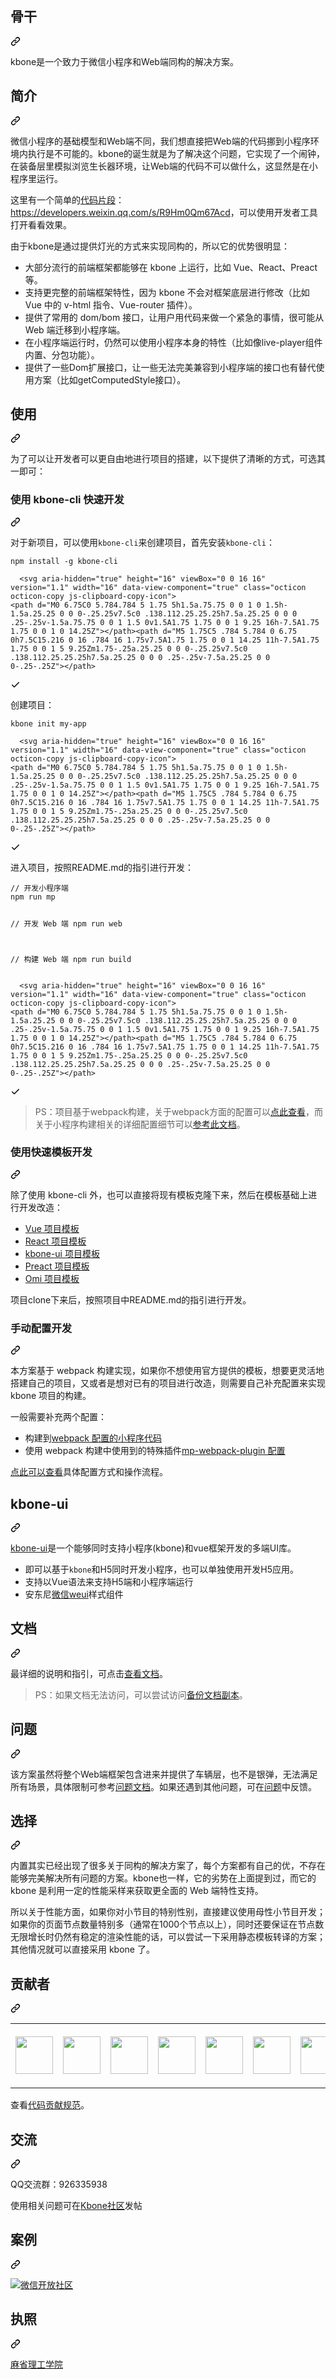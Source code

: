 <div class="Box-sc-g0xbh4-0 bJMeLZ js-snippet-clipboard-copy-unpositioned" data-hpc="true"><article class="markdown-body entry-content container-lg" itemprop="text"><div class="markdown-heading" dir="auto"><h1 tabindex="-1" class="heading-element" dir="auto"><font style="vertical-align: inherit;"><font style="vertical-align: inherit;">骨干</font></font></h1><a id="user-content-kbone" class="anchor-element" aria-label="永久链接：kbone" href="#kbone"><svg class="octicon octicon-link" viewBox="0 0 16 16" version="1.1" width="16" height="16" aria-hidden="true"><path d="m7.775 3.275 1.25-1.25a3.5 3.5 0 1 1 4.95 4.95l-2.5 2.5a3.5 3.5 0 0 1-4.95 0 .751.751 0 0 1 .018-1.042.751.751 0 0 1 1.042-.018 1.998 1.998 0 0 0 2.83 0l2.5-2.5a2.002 2.002 0 0 0-2.83-2.83l-1.25 1.25a.751.751 0 0 1-1.042-.018.751.751 0 0 1-.018-1.042Zm-4.69 9.64a1.998 1.998 0 0 0 2.83 0l1.25-1.25a.751.751 0 0 1 1.042.018.751.751 0 0 1 .018 1.042l-1.25 1.25a3.5 3.5 0 1 1-4.95-4.95l2.5-2.5a3.5 3.5 0 0 1 4.95 0 .751.751 0 0 1-.018 1.042.751.751 0 0 1-1.042.018 1.998 1.998 0 0 0-2.83 0l-2.5 2.5a1.998 1.998 0 0 0 0 2.83Z"></path></svg></a></div>
<p dir="auto"><font style="vertical-align: inherit;"><font style="vertical-align: inherit;">kbone是一个致力于微信小程序和Web端同构的解决方案。</font></font></p>
<div class="markdown-heading" dir="auto"><h2 tabindex="-1" class="heading-element" dir="auto"><font style="vertical-align: inherit;"><font style="vertical-align: inherit;">简介</font></font></h2><a id="user-content-简介" class="anchor-element" aria-label="永久链接： 简介" href="#简介"><svg class="octicon octicon-link" viewBox="0 0 16 16" version="1.1" width="16" height="16" aria-hidden="true"><path d="m7.775 3.275 1.25-1.25a3.5 3.5 0 1 1 4.95 4.95l-2.5 2.5a3.5 3.5 0 0 1-4.95 0 .751.751 0 0 1 .018-1.042.751.751 0 0 1 1.042-.018 1.998 1.998 0 0 0 2.83 0l2.5-2.5a2.002 2.002 0 0 0-2.83-2.83l-1.25 1.25a.751.751 0 0 1-1.042-.018.751.751 0 0 1-.018-1.042Zm-4.69 9.64a1.998 1.998 0 0 0 2.83 0l1.25-1.25a.751.751 0 0 1 1.042.018.751.751 0 0 1 .018 1.042l-1.25 1.25a3.5 3.5 0 1 1-4.95-4.95l2.5-2.5a3.5 3.5 0 0 1 4.95 0 .751.751 0 0 1-.018 1.042.751.751 0 0 1-1.042.018 1.998 1.998 0 0 0-2.83 0l-2.5 2.5a1.998 1.998 0 0 0 0 2.83Z"></path></svg></a></div>
<p dir="auto"><font style="vertical-align: inherit;"><font style="vertical-align: inherit;">微信小程序的基础模型和Web端不同，我们想直接把Web端的代码挪到小程序环境内执行是不可能的。kbone的诞生就是为了解决这个问题，它实现了一个闹钟，在装备层里模拟浏览生长器环境，让Web端的代码不可以做什么，这显然是在小程序里运行。</font></font></p>
<p dir="auto"><font style="vertical-align: inherit;"><font style="vertical-align: inherit;">这里有一个简单的</font></font><a href="https://developers.weixin.qq.com/miniprogram/dev/devtools/minicode.html" rel="nofollow"><font style="vertical-align: inherit;"><font style="vertical-align: inherit;">代码片段</font></font></a><font style="vertical-align: inherit;"><font style="vertical-align: inherit;">：</font></font><a href="https://developers.weixin.qq.com/s/R9Hm0Qm67Acd" rel="nofollow"><font style="vertical-align: inherit;"><font style="vertical-align: inherit;">https://developers.weixin.qq.com/s/R9Hm0Qm67Acd</font></font></a><font style="vertical-align: inherit;"><font style="vertical-align: inherit;">，可以使用开发者工具打开看看效果。</font></font></p>
<p dir="auto"><font style="vertical-align: inherit;"><font style="vertical-align: inherit;">由于kbone是通过提供灯光的方式来实现同构的，所以它的优势很明显：</font></font></p>
<ul dir="auto">
<li><font style="vertical-align: inherit;"><font style="vertical-align: inherit;">大部分流行的前端框架都能够在 kbone 上运行，比如 Vue、React、Preact 等。</font></font></li>
<li><font style="vertical-align: inherit;"><font style="vertical-align: inherit;">支持更完整的前端框架特性，因为 kbone 不会对框架底层进行修改（比如 Vue 中的 v-html 指令、Vue-router 插件）。</font></font></li>
<li><font style="vertical-align: inherit;"><font style="vertical-align: inherit;">提供了常用的 dom/bom 接口，让用户用代码来做一个紧急的事情，很可能从 Web 端迁移到小程序端。</font></font></li>
<li><font style="vertical-align: inherit;"><font style="vertical-align: inherit;">在小程序端运行时，仍然可以使用小程序本身的特性（比如像live-player组件内置、分包功能）。</font></font></li>
<li><font style="vertical-align: inherit;"><font style="vertical-align: inherit;">提供了一些Dom扩展接口，让一些无法完美兼容到小程序端的接口也有替代使用方案（比如getComputedStyle接口）。</font></font></li>
</ul>
<div class="markdown-heading" dir="auto"><h2 tabindex="-1" class="heading-element" dir="auto"><font style="vertical-align: inherit;"><font style="vertical-align: inherit;">使用</font></font></h2><a id="user-content-使用" class="anchor-element" aria-label="永久链接：使用" href="#使用"><svg class="octicon octicon-link" viewBox="0 0 16 16" version="1.1" width="16" height="16" aria-hidden="true"><path d="m7.775 3.275 1.25-1.25a3.5 3.5 0 1 1 4.95 4.95l-2.5 2.5a3.5 3.5 0 0 1-4.95 0 .751.751 0 0 1 .018-1.042.751.751 0 0 1 1.042-.018 1.998 1.998 0 0 0 2.83 0l2.5-2.5a2.002 2.002 0 0 0-2.83-2.83l-1.25 1.25a.751.751 0 0 1-1.042-.018.751.751 0 0 1-.018-1.042Zm-4.69 9.64a1.998 1.998 0 0 0 2.83 0l1.25-1.25a.751.751 0 0 1 1.042.018.751.751 0 0 1 .018 1.042l-1.25 1.25a3.5 3.5 0 1 1-4.95-4.95l2.5-2.5a3.5 3.5 0 0 1 4.95 0 .751.751 0 0 1-.018 1.042.751.751 0 0 1-1.042.018 1.998 1.998 0 0 0-2.83 0l-2.5 2.5a1.998 1.998 0 0 0 0 2.83Z"></path></svg></a></div>
<p dir="auto"><font style="vertical-align: inherit;"><font style="vertical-align: inherit;">为了可以让开发者可以更自由地进行项目的搭建，以下提供了清晰的方式，可选其一即可：</font></font></p>
<div class="markdown-heading" dir="auto"><h3 tabindex="-1" class="heading-element" dir="auto"><font style="vertical-align: inherit;"><font style="vertical-align: inherit;">使用 kbone-cli 快速开发</font></font></h3><a id="user-content-使用-kbone-cli-快速开发" class="anchor-element" aria-label="永久链接：使用 kbone-cli 快速开发" href="#使用-kbone-cli-快速开发"><svg class="octicon octicon-link" viewBox="0 0 16 16" version="1.1" width="16" height="16" aria-hidden="true"><path d="m7.775 3.275 1.25-1.25a3.5 3.5 0 1 1 4.95 4.95l-2.5 2.5a3.5 3.5 0 0 1-4.95 0 .751.751 0 0 1 .018-1.042.751.751 0 0 1 1.042-.018 1.998 1.998 0 0 0 2.83 0l2.5-2.5a2.002 2.002 0 0 0-2.83-2.83l-1.25 1.25a.751.751 0 0 1-1.042-.018.751.751 0 0 1-.018-1.042Zm-4.69 9.64a1.998 1.998 0 0 0 2.83 0l1.25-1.25a.751.751 0 0 1 1.042.018.751.751 0 0 1 .018 1.042l-1.25 1.25a3.5 3.5 0 1 1-4.95-4.95l2.5-2.5a3.5 3.5 0 0 1 4.95 0 .751.751 0 0 1-.018 1.042.751.751 0 0 1-1.042.018 1.998 1.998 0 0 0-2.83 0l-2.5 2.5a1.998 1.998 0 0 0 0 2.83Z"></path></svg></a></div>
<p dir="auto"><font style="vertical-align: inherit;"><font style="vertical-align: inherit;">对于新项目，可以使用</font></font><code>kbone-cli</code><font style="vertical-align: inherit;"><font style="vertical-align: inherit;">来创建项目，首先安装</font></font><code>kbone-cli</code><font style="vertical-align: inherit;"><font style="vertical-align: inherit;">：</font></font></p>
<div class="snippet-clipboard-content notranslate position-relative overflow-auto"><pre class="notranslate"><code>npm install -g kbone-cli
</code></pre><div class="zeroclipboard-container">
   
      <svg aria-hidden="true" height="16" viewBox="0 0 16 16" version="1.1" width="16" data-view-component="true" class="octicon octicon-copy js-clipboard-copy-icon">
    <path d="M0 6.75C0 5.784.784 5 1.75 5h1.5a.75.75 0 0 1 0 1.5h-1.5a.25.25 0 0 0-.25.25v7.5c0 .138.112.25.25.25h7.5a.25.25 0 0 0 .25-.25v-1.5a.75.75 0 0 1 1.5 0v1.5A1.75 1.75 0 0 1 9.25 16h-7.5A1.75 1.75 0 0 1 0 14.25Z"></path><path d="M5 1.75C5 .784 5.784 0 6.75 0h7.5C15.216 0 16 .784 16 1.75v7.5A1.75 1.75 0 0 1 14.25 11h-7.5A1.75 1.75 0 0 1 5 9.25Zm1.75-.25a.25.25 0 0 0-.25.25v7.5c0 .138.112.25.25.25h7.5a.25.25 0 0 0 .25-.25v-7.5a.25.25 0 0 0-.25-.25Z"></path>
</svg>
      <svg aria-hidden="true" height="16" viewBox="0 0 16 16" version="1.1" width="16" data-view-component="true" class="octicon octicon-check js-clipboard-check-icon color-fg-success d-none">
    <path d="M13.78 4.22a.75.75 0 0 1 0 1.06l-7.25 7.25a.75.75 0 0 1-1.06 0L2.22 9.28a.751.751 0 0 1 .018-1.042.751.751 0 0 1 1.042-.018L6 10.94l6.72-6.72a.75.75 0 0 1 1.06 0Z"></path>
</svg>
    </clipboard-copy>
  </div></div>
<p dir="auto"><font style="vertical-align: inherit;"><font style="vertical-align: inherit;">创建项目：</font></font></p>
<div class="snippet-clipboard-content notranslate position-relative overflow-auto"><pre class="notranslate"><code>kbone init my-app
</code></pre><div class="zeroclipboard-container">
    
      <svg aria-hidden="true" height="16" viewBox="0 0 16 16" version="1.1" width="16" data-view-component="true" class="octicon octicon-copy js-clipboard-copy-icon">
    <path d="M0 6.75C0 5.784.784 5 1.75 5h1.5a.75.75 0 0 1 0 1.5h-1.5a.25.25 0 0 0-.25.25v7.5c0 .138.112.25.25.25h7.5a.25.25 0 0 0 .25-.25v-1.5a.75.75 0 0 1 1.5 0v1.5A1.75 1.75 0 0 1 9.25 16h-7.5A1.75 1.75 0 0 1 0 14.25Z"></path><path d="M5 1.75C5 .784 5.784 0 6.75 0h7.5C15.216 0 16 .784 16 1.75v7.5A1.75 1.75 0 0 1 14.25 11h-7.5A1.75 1.75 0 0 1 5 9.25Zm1.75-.25a.25.25 0 0 0-.25.25v7.5c0 .138.112.25.25.25h7.5a.25.25 0 0 0 .25-.25v-7.5a.25.25 0 0 0-.25-.25Z"></path>
</svg>
      <svg aria-hidden="true" height="16" viewBox="0 0 16 16" version="1.1" width="16" data-view-component="true" class="octicon octicon-check js-clipboard-check-icon color-fg-success d-none">
    <path d="M13.78 4.22a.75.75 0 0 1 0 1.06l-7.25 7.25a.75.75 0 0 1-1.06 0L2.22 9.28a.751.751 0 0 1 .018-1.042.751.751 0 0 1 1.042-.018L6 10.94l6.72-6.72a.75.75 0 0 1 1.06 0Z"></path>
</svg>
    </clipboard-copy>
  </div></div>
<p dir="auto"><font style="vertical-align: inherit;"><font style="vertical-align: inherit;">进入项目，按照README.md的指引进行开发：</font></font></p>
<div class="snippet-clipboard-content notranslate position-relative overflow-auto"><pre class="notranslate"><code>// 开发小程序端
npm run mp

// 开发 Web 端
npm run web

// 构建 Web 端
npm run build
</code></pre><div class="zeroclipboard-container">
   
      <svg aria-hidden="true" height="16" viewBox="0 0 16 16" version="1.1" width="16" data-view-component="true" class="octicon octicon-copy js-clipboard-copy-icon">
    <path d="M0 6.75C0 5.784.784 5 1.75 5h1.5a.75.75 0 0 1 0 1.5h-1.5a.25.25 0 0 0-.25.25v7.5c0 .138.112.25.25.25h7.5a.25.25 0 0 0 .25-.25v-1.5a.75.75 0 0 1 1.5 0v1.5A1.75 1.75 0 0 1 9.25 16h-7.5A1.75 1.75 0 0 1 0 14.25Z"></path><path d="M5 1.75C5 .784 5.784 0 6.75 0h7.5C15.216 0 16 .784 16 1.75v7.5A1.75 1.75 0 0 1 14.25 11h-7.5A1.75 1.75 0 0 1 5 9.25Zm1.75-.25a.25.25 0 0 0-.25.25v7.5c0 .138.112.25.25.25h7.5a.25.25 0 0 0 .25-.25v-7.5a.25.25 0 0 0-.25-.25Z"></path>
</svg>
      <svg aria-hidden="true" height="16" viewBox="0 0 16 16" version="1.1" width="16" data-view-component="true" class="octicon octicon-check js-clipboard-check-icon color-fg-success d-none">
    <path d="M13.78 4.22a.75.75 0 0 1 0 1.06l-7.25 7.25a.75.75 0 0 1-1.06 0L2.22 9.28a.751.751 0 0 1 .018-1.042.751.751 0 0 1 1.042-.018L6 10.94l6.72-6.72a.75.75 0 0 1 1.06 0Z"></path>
</svg>
    </clipboard-copy>
  </div></div>
<blockquote>
<p dir="auto"><font style="vertical-align: inherit;"><font style="vertical-align: inherit;">PS：项目基于webpack构建，关于webpack方面的配置可以</font></font><a href="https://webpack.js.org/configuration/" rel="nofollow"><font style="vertical-align: inherit;"><font style="vertical-align: inherit;">点此查看</font></font></a><font style="vertical-align: inherit;"><font style="vertical-align: inherit;">，而关于小程序构建相关的详细配置细节可以</font></font><a href="https://wechat-miniprogram.github.io/kbone/docs/guide/tutorial.html" rel="nofollow"><font style="vertical-align: inherit;"><font style="vertical-align: inherit;">参考此文档</font></font></a><font style="vertical-align: inherit;"><font style="vertical-align: inherit;">。</font></font></p>
</blockquote>
<div class="markdown-heading" dir="auto"><h3 tabindex="-1" class="heading-element" dir="auto"><font style="vertical-align: inherit;"><font style="vertical-align: inherit;">使用快速模板开发</font></font></h3><a id="user-content-使用模板快速开发" class="anchor-element" aria-label="永久链接：使用模板快速开发" href="#使用模板快速开发"><svg class="octicon octicon-link" viewBox="0 0 16 16" version="1.1" width="16" height="16" aria-hidden="true"><path d="m7.775 3.275 1.25-1.25a3.5 3.5 0 1 1 4.95 4.95l-2.5 2.5a3.5 3.5 0 0 1-4.95 0 .751.751 0 0 1 .018-1.042.751.751 0 0 1 1.042-.018 1.998 1.998 0 0 0 2.83 0l2.5-2.5a2.002 2.002 0 0 0-2.83-2.83l-1.25 1.25a.751.751 0 0 1-1.042-.018.751.751 0 0 1-.018-1.042Zm-4.69 9.64a1.998 1.998 0 0 0 2.83 0l1.25-1.25a.751.751 0 0 1 1.042.018.751.751 0 0 1 .018 1.042l-1.25 1.25a3.5 3.5 0 1 1-4.95-4.95l2.5-2.5a3.5 3.5 0 0 1 4.95 0 .751.751 0 0 1-.018 1.042.751.751 0 0 1-1.042.018 1.998 1.998 0 0 0-2.83 0l-2.5 2.5a1.998 1.998 0 0 0 0 2.83Z"></path></svg></a></div>
<p dir="auto"><font style="vertical-align: inherit;"><font style="vertical-align: inherit;">除了使用 kbone-cli 外，也可以直接将现有模板克隆下来，然后在模板基础上进行开发改造：</font></font></p>
<ul dir="auto">
<li><a href="https://github.com/wechat-miniprogram/kbone-template-vue"><font style="vertical-align: inherit;"><font style="vertical-align: inherit;">Vue 项目模板</font></font></a></li>
<li><a href="https://github.com/wechat-miniprogram/kbone-template-react"><font style="vertical-align: inherit;"><font style="vertical-align: inherit;">React 项目模板</font></font></a></li>
<li><a href="https://github.com/wechat-miniprogram/kbone-template-kboneui"><font style="vertical-align: inherit;"><font style="vertical-align: inherit;">kbone-ui 项目模板</font></font></a></li>
<li><a href="https://github.com/wechat-miniprogram/kbone-template-preact"><font style="vertical-align: inherit;"><font style="vertical-align: inherit;">Preact 项目模板</font></font></a></li>
<li><a href="https://github.com/omijs/template-kbone"><font style="vertical-align: inherit;"><font style="vertical-align: inherit;">Omi 项目模板</font></font></a></li>
</ul>
<p dir="auto"><font style="vertical-align: inherit;"><font style="vertical-align: inherit;">项目clone下来后，按照项目中README.md的指引进行开发。</font></font></p>
<div class="markdown-heading" dir="auto"><h3 tabindex="-1" class="heading-element" dir="auto"><font style="vertical-align: inherit;"><font style="vertical-align: inherit;">手动配置开发</font></font></h3><a id="user-content-手动配置开发" class="anchor-element" aria-label="永久链接：手动配置开发" href="#手动配置开发"><svg class="octicon octicon-link" viewBox="0 0 16 16" version="1.1" width="16" height="16" aria-hidden="true"><path d="m7.775 3.275 1.25-1.25a3.5 3.5 0 1 1 4.95 4.95l-2.5 2.5a3.5 3.5 0 0 1-4.95 0 .751.751 0 0 1 .018-1.042.751.751 0 0 1 1.042-.018 1.998 1.998 0 0 0 2.83 0l2.5-2.5a2.002 2.002 0 0 0-2.83-2.83l-1.25 1.25a.751.751 0 0 1-1.042-.018.751.751 0 0 1-.018-1.042Zm-4.69 9.64a1.998 1.998 0 0 0 2.83 0l1.25-1.25a.751.751 0 0 1 1.042.018.751.751 0 0 1 .018 1.042l-1.25 1.25a3.5 3.5 0 1 1-4.95-4.95l2.5-2.5a3.5 3.5 0 0 1 4.95 0 .751.751 0 0 1-.018 1.042.751.751 0 0 1-1.042.018 1.998 1.998 0 0 0-2.83 0l-2.5 2.5a1.998 1.998 0 0 0 0 2.83Z"></path></svg></a></div>
<p dir="auto"><font style="vertical-align: inherit;"><font style="vertical-align: inherit;">本方案基于 webpack 构建实现，如果你不想使用官方提供的模板，想要更灵活地搭建自己的项目，又或者是想对已有的项目进行改造，则需要自己补充配置来实现 kbone 项目的构建。</font></font></p>
<p dir="auto"><font style="vertical-align: inherit;"><font style="vertical-align: inherit;">一般需要补充两个配置：</font></font></p>
<ul dir="auto">
<li><font style="vertical-align: inherit;"><font style="vertical-align: inherit;">构建到</font></font><a href="https://webpack.js.org/configuration/" rel="nofollow"><font style="vertical-align: inherit;"><font style="vertical-align: inherit;">webpack 配置的小程序代码</font></font></a></li>
<li><font style="vertical-align: inherit;"><font style="vertical-align: inherit;">使用 webpack 构建中使用到的特殊插件</font></font><a href="https://wechat-miniprogram.github.io/kbone/docs/config/" rel="nofollow"><font style="vertical-align: inherit;"><font style="vertical-align: inherit;">mp-webpack-plugin 配置</font></font></a></li>
</ul>
<p dir="auto"><a href="https://wechat-miniprogram.github.io/kbone/docs/guide/tutorial.html" rel="nofollow"><font style="vertical-align: inherit;"><font style="vertical-align: inherit;">点此可以查看</font></font></a><font style="vertical-align: inherit;"><font style="vertical-align: inherit;">具体配置方式和操作流程。</font></font></p>
<div class="markdown-heading" dir="auto"><h2 tabindex="-1" class="heading-element" dir="auto"><font style="vertical-align: inherit;"><font style="vertical-align: inherit;">kbone-ui</font></font></h2><a id="user-content-kbone-ui" class="anchor-element" aria-label="永久链接：kbone-ui" href="#kbone-ui"><svg class="octicon octicon-link" viewBox="0 0 16 16" version="1.1" width="16" height="16" aria-hidden="true"><path d="m7.775 3.275 1.25-1.25a3.5 3.5 0 1 1 4.95 4.95l-2.5 2.5a3.5 3.5 0 0 1-4.95 0 .751.751 0 0 1 .018-1.042.751.751 0 0 1 1.042-.018 1.998 1.998 0 0 0 2.83 0l2.5-2.5a2.002 2.002 0 0 0-2.83-2.83l-1.25 1.25a.751.751 0 0 1-1.042-.018.751.751 0 0 1-.018-1.042Zm-4.69 9.64a1.998 1.998 0 0 0 2.83 0l1.25-1.25a.751.751 0 0 1 1.042.018.751.751 0 0 1 .018 1.042l-1.25 1.25a3.5 3.5 0 1 1-4.95-4.95l2.5-2.5a3.5 3.5 0 0 1 4.95 0 .751.751 0 0 1-.018 1.042.751.751 0 0 1-1.042.018 1.998 1.998 0 0 0-2.83 0l-2.5 2.5a1.998 1.998 0 0 0 0 2.83Z"></path></svg></a></div>
<p dir="auto"><a href="https://github.com/wechat-miniprogram/kbone-ui"><font style="vertical-align: inherit;"><font style="vertical-align: inherit;">kbone-ui</font></font></a><font style="vertical-align: inherit;"><font style="vertical-align: inherit;">是一个能够同时支持小程序(kbone)和vue框架开发的多端UI库。</font></font></p>
<ul dir="auto">
<li><font style="vertical-align: inherit;"><font style="vertical-align: inherit;">即可以基于</font></font><code>kbone</code><font style="vertical-align: inherit;"><font style="vertical-align: inherit;">和H5同时开发小程序，也可以单独使用开发H5应用。</font></font></li>
<li><font style="vertical-align: inherit;"><font style="vertical-align: inherit;">支持以Vue语法来支持H5端和小程序端运行</font></font></li>
<li><font style="vertical-align: inherit;"><font style="vertical-align: inherit;">安东尼</font></font><a href="https://weui.io" rel="nofollow"><font style="vertical-align: inherit;"><font style="vertical-align: inherit;">微信weui</font></font></a><font style="vertical-align: inherit;"><font style="vertical-align: inherit;">样式组件</font></font></li>
</ul>
<div class="markdown-heading" dir="auto"><h2 tabindex="-1" class="heading-element" dir="auto"><font style="vertical-align: inherit;"><font style="vertical-align: inherit;">文档</font></font></h2><a id="user-content-文档" class="anchor-element" aria-label="永久链接：文档" href="#文档"><svg class="octicon octicon-link" viewBox="0 0 16 16" version="1.1" width="16" height="16" aria-hidden="true"><path d="m7.775 3.275 1.25-1.25a3.5 3.5 0 1 1 4.95 4.95l-2.5 2.5a3.5 3.5 0 0 1-4.95 0 .751.751 0 0 1 .018-1.042.751.751 0 0 1 1.042-.018 1.998 1.998 0 0 0 2.83 0l2.5-2.5a2.002 2.002 0 0 0-2.83-2.83l-1.25 1.25a.751.751 0 0 1-1.042-.018.751.751 0 0 1-.018-1.042Zm-4.69 9.64a1.998 1.998 0 0 0 2.83 0l1.25-1.25a.751.751 0 0 1 1.042.018.751.751 0 0 1 .018 1.042l-1.25 1.25a3.5 3.5 0 1 1-4.95-4.95l2.5-2.5a3.5 3.5 0 0 1 4.95 0 .751.751 0 0 1-.018 1.042.751.751 0 0 1-1.042.018 1.998 1.998 0 0 0-2.83 0l-2.5 2.5a1.998 1.998 0 0 0 0 2.83Z"></path></svg></a></div>
<p dir="auto"><font style="vertical-align: inherit;"><font style="vertical-align: inherit;">最详细的说明和指引，可点击</font></font><a href="https://wechat-miniprogram.github.io/kbone/docs/" rel="nofollow"><font style="vertical-align: inherit;"><font style="vertical-align: inherit;">查看文档</font></font></a><font style="vertical-align: inherit;"><font style="vertical-align: inherit;">。</font></font></p>
<blockquote>
<p dir="auto"><font style="vertical-align: inherit;"><font style="vertical-align: inherit;">PS：如果文档无法访问，可以尝试访问</font></font><a href="https://developers.weixin.qq.com/miniprogram/kbone/docs/" rel="nofollow"><font style="vertical-align: inherit;"><font style="vertical-align: inherit;">备份文档副本</font></font></a><font style="vertical-align: inherit;"><font style="vertical-align: inherit;">。</font></font></p>
</blockquote>
<div class="markdown-heading" dir="auto"><h2 tabindex="-1" class="heading-element" dir="auto"><font style="vertical-align: inherit;"><font style="vertical-align: inherit;">问题</font></font></h2><a id="user-content-问题" class="anchor-element" aria-label="永久链接： 问题" href="#问题"><svg class="octicon octicon-link" viewBox="0 0 16 16" version="1.1" width="16" height="16" aria-hidden="true"><path d="m7.775 3.275 1.25-1.25a3.5 3.5 0 1 1 4.95 4.95l-2.5 2.5a3.5 3.5 0 0 1-4.95 0 .751.751 0 0 1 .018-1.042.751.751 0 0 1 1.042-.018 1.998 1.998 0 0 0 2.83 0l2.5-2.5a2.002 2.002 0 0 0-2.83-2.83l-1.25 1.25a.751.751 0 0 1-1.042-.018.751.751 0 0 1-.018-1.042Zm-4.69 9.64a1.998 1.998 0 0 0 2.83 0l1.25-1.25a.751.751 0 0 1 1.042.018.751.751 0 0 1 .018 1.042l-1.25 1.25a3.5 3.5 0 1 1-4.95-4.95l2.5-2.5a3.5 3.5 0 0 1 4.95 0 .751.751 0 0 1-.018 1.042.751.751 0 0 1-1.042.018 1.998 1.998 0 0 0-2.83 0l-2.5 2.5a1.998 1.998 0 0 0 0 2.83Z"></path></svg></a></div>
<p dir="auto"><font style="vertical-align: inherit;"><font style="vertical-align: inherit;">该方案虽然将整个Web端框架包含进来并提供了车辆层，也不是银弹，无法满足所有场景，具体限制可参考</font></font><a href="https://wechat-miniprogram.github.io/kbone/docs/qa/" rel="nofollow"><font style="vertical-align: inherit;"><font style="vertical-align: inherit;">问题文档</font></font></a><font style="vertical-align: inherit;"><font style="vertical-align: inherit;">。如果还遇到其他问题，可在</font></font><a href="https://github.com/wechat-miniprogram/kbone/issues"><font style="vertical-align: inherit;"><font style="vertical-align: inherit;">问题</font></font></a><font style="vertical-align: inherit;"><font style="vertical-align: inherit;">中反馈。</font></font></p>
<div class="markdown-heading" dir="auto"><h2 tabindex="-1" class="heading-element" dir="auto"><font style="vertical-align: inherit;"><font style="vertical-align: inherit;">选择</font></font></h2><a id="user-content-选择" class="anchor-element" aria-label="永久链接：选择" href="#选择"><svg class="octicon octicon-link" viewBox="0 0 16 16" version="1.1" width="16" height="16" aria-hidden="true"><path d="m7.775 3.275 1.25-1.25a3.5 3.5 0 1 1 4.95 4.95l-2.5 2.5a3.5 3.5 0 0 1-4.95 0 .751.751 0 0 1 .018-1.042.751.751 0 0 1 1.042-.018 1.998 1.998 0 0 0 2.83 0l2.5-2.5a2.002 2.002 0 0 0-2.83-2.83l-1.25 1.25a.751.751 0 0 1-1.042-.018.751.751 0 0 1-.018-1.042Zm-4.69 9.64a1.998 1.998 0 0 0 2.83 0l1.25-1.25a.751.751 0 0 1 1.042.018.751.751 0 0 1 .018 1.042l-1.25 1.25a3.5 3.5 0 1 1-4.95-4.95l2.5-2.5a3.5 3.5 0 0 1 4.95 0 .751.751 0 0 1-.018 1.042.751.751 0 0 1-1.042.018 1.998 1.998 0 0 0-2.83 0l-2.5 2.5a1.998 1.998 0 0 0 0 2.83Z"></path></svg></a></div>
<p dir="auto"><font style="vertical-align: inherit;"><font style="vertical-align: inherit;">内置其实已经出现了很多关于同构的解决方案了，每个方案都有自己的优，不存在能够完美解决所有问题的方案。kbone也一样，它的劣势在上面提到过，而它的kbone 是利用一定的性能采样来获取更全面的 Web 端特性支持。</font></font></p>
<p dir="auto"><font style="vertical-align: inherit;"><font style="vertical-align: inherit;">所以关于性能方面，如果你对小节目的特别性别，直接建议使用母性小节目开发；如果你的页面节点数量特别多（通常在1000个节点以上），同时还要保证在节点数无限增长时仍然有稳定的渲染性能的话，可以尝试一下采用静态模板转译的方案；其他情况就可以直接采用 kbone 了。</font></font></p>
<div class="markdown-heading" dir="auto"><h2 tabindex="-1" class="heading-element" dir="auto"><font style="vertical-align: inherit;"><font style="vertical-align: inherit;">贡献者</font></font></h2><a id="user-content-贡献者" class="anchor-element" aria-label="永久链接：贡献者" href="#贡献者"><svg class="octicon octicon-link" viewBox="0 0 16 16" version="1.1" width="16" height="16" aria-hidden="true"><path d="m7.775 3.275 1.25-1.25a3.5 3.5 0 1 1 4.95 4.95l-2.5 2.5a3.5 3.5 0 0 1-4.95 0 .751.751 0 0 1 .018-1.042.751.751 0 0 1 1.042-.018 1.998 1.998 0 0 0 2.83 0l2.5-2.5a2.002 2.002 0 0 0-2.83-2.83l-1.25 1.25a.751.751 0 0 1-1.042-.018.751.751 0 0 1-.018-1.042Zm-4.69 9.64a1.998 1.998 0 0 0 2.83 0l1.25-1.25a.751.751 0 0 1 1.042.018.751.751 0 0 1 .018 1.042l-1.25 1.25a3.5 3.5 0 1 1-4.95-4.95l2.5-2.5a3.5 3.5 0 0 1 4.95 0 .751.751 0 0 1-.018 1.042.751.751 0 0 1-1.042.018 1.998 1.998 0 0 0-2.83 0l-2.5 2.5a1.998 1.998 0 0 0 0 2.83Z"></path></svg></a></div>
<table>
  <tbody>
    <tr>
      <td><a href="https://github.com/JuneAndGreen"><img width="60px" src="https://avatars2.githubusercontent.com/u/7931744?s=60&amp;v=4" style="max-width: 100%;"></a></td>
      <td><a href="https://github.com/lastleaf"><img width="60px" src="https://avatars2.githubusercontent.com/u/2016597?s=60&amp;v=4" style="max-width: 100%;"></a></td>
      <td><a href="https://github.com/dntzhang"><img width="60px" src="https://avatars2.githubusercontent.com/u/7917954?s=60&amp;v=4" style="max-width: 100%;"></a></td>
      <td><a href="https://github.com/JimmyVV"><img width="60px" src="https://avatars2.githubusercontent.com/u/12005455?s=60&amp;v=4" style="max-width: 100%;"></a></td>
      <td><a href="https://github.com/stephenml"><img width="60px" src="https://avatars1.githubusercontent.com/u/11658803?s=60&amp;v=4" style="max-width: 100%;"></a></td>
      <td><a href="https://github.com/jayjliang"><img width="60px" src="https://avatars1.githubusercontent.com/u/9363437?s=60&amp;v=4" style="max-width: 100%;"></a></td>
      <td><a href="https://github.com/ylx911229"><img width="60px" src="https://avatars1.githubusercontent.com/u/18202235?s=60&amp;v=4" style="max-width: 100%;"></a></td>
      <td width="92px"><a href="https://github.com/wechat-miniprogram/kbone/graphs/contributors"><font style="vertical-align: inherit;"><font style="vertical-align: inherit;">谢谢你们</font></font></a></td>
    </tr>
  </tbody>
</table>
<p dir="auto"><font style="vertical-align: inherit;"><font style="vertical-align: inherit;">查看</font></font><a href="https://wechat-miniprogram.github.io/kbone/docs/guide/develop.html" rel="nofollow"><font style="vertical-align: inherit;"><font style="vertical-align: inherit;">代码贡献规范</font></font></a><font style="vertical-align: inherit;"><font style="vertical-align: inherit;">。</font></font></p>
<div class="markdown-heading" dir="auto"><h2 tabindex="-1" class="heading-element" dir="auto"><font style="vertical-align: inherit;"><font style="vertical-align: inherit;">交流</font></font></h2><a id="user-content-交流" class="anchor-element" aria-label="永久链接： 交流" href="#交流"><svg class="octicon octicon-link" viewBox="0 0 16 16" version="1.1" width="16" height="16" aria-hidden="true"><path d="m7.775 3.275 1.25-1.25a3.5 3.5 0 1 1 4.95 4.95l-2.5 2.5a3.5 3.5 0 0 1-4.95 0 .751.751 0 0 1 .018-1.042.751.751 0 0 1 1.042-.018 1.998 1.998 0 0 0 2.83 0l2.5-2.5a2.002 2.002 0 0 0-2.83-2.83l-1.25 1.25a.751.751 0 0 1-1.042-.018.751.751 0 0 1-.018-1.042Zm-4.69 9.64a1.998 1.998 0 0 0 2.83 0l1.25-1.25a.751.751 0 0 1 1.042.018.751.751 0 0 1 .018 1.042l-1.25 1.25a3.5 3.5 0 1 1-4.95-4.95l2.5-2.5a3.5 3.5 0 0 1 4.95 0 .751.751 0 0 1-.018 1.042.751.751 0 0 1-1.042.018 1.998 1.998 0 0 0-2.83 0l-2.5 2.5a1.998 1.998 0 0 0 0 2.83Z"></path></svg></a></div>
<p dir="auto"><font style="vertical-align: inherit;"><font style="vertical-align: inherit;">QQ交流群：926335938</font></font></p>
<p dir="auto"><font style="vertical-align: inherit;"><font style="vertical-align: inherit;">使用相关问题可在</font></font><a href="https://developers.weixin.qq.com/community/minihome/mixflow/1213301129006825473" rel="nofollow"><font style="vertical-align: inherit;"><font style="vertical-align: inherit;">Kbone社区</font></font></a><font style="vertical-align: inherit;"><font style="vertical-align: inherit;">发帖</font></font></p>
<div class="markdown-heading" dir="auto"><h2 tabindex="-1" class="heading-element" dir="auto"><font style="vertical-align: inherit;"><font style="vertical-align: inherit;">案例</font></font></h2><a id="user-content-案例" class="anchor-element" aria-label="永久链接：案例" href="#案例"><svg class="octicon octicon-link" viewBox="0 0 16 16" version="1.1" width="16" height="16" aria-hidden="true"><path d="m7.775 3.275 1.25-1.25a3.5 3.5 0 1 1 4.95 4.95l-2.5 2.5a3.5 3.5 0 0 1-4.95 0 .751.751 0 0 1 .018-1.042.751.751 0 0 1 1.042-.018 1.998 1.998 0 0 0 2.83 0l2.5-2.5a2.002 2.002 0 0 0-2.83-2.83l-1.25 1.25a.751.751 0 0 1-1.042-.018.751.751 0 0 1-.018-1.042Zm-4.69 9.64a1.998 1.998 0 0 0 2.83 0l1.25-1.25a.751.751 0 0 1 1.042.018.751.751 0 0 1 .018 1.042l-1.25 1.25a3.5 3.5 0 1 1-4.95-4.95l2.5-2.5a3.5 3.5 0 0 1 4.95 0 .751.751 0 0 1-.018 1.042.751.751 0 0 1-1.042.018 1.998 1.998 0 0 0-2.83 0l-2.5 2.5a1.998 1.998 0 0 0 0 2.83Z"></path></svg></a></div>
<p dir="auto"><a target="_blank" rel="noopener noreferrer" href="/Tencent/kbone/blob/develop/docs/images/code1.jpg"><img src="/Tencent/kbone/raw/develop/docs/images/code1.jpg" alt="微信开放社区" style="max-width: 100%;"></a></p>
<div class="markdown-heading" dir="auto"><h2 tabindex="-1" class="heading-element" dir="auto"><font style="vertical-align: inherit;"><font style="vertical-align: inherit;">执照</font></font></h2><a id="user-content-license" class="anchor-element" aria-label="永久链接：许可证" href="#license"><svg class="octicon octicon-link" viewBox="0 0 16 16" version="1.1" width="16" height="16" aria-hidden="true"><path d="m7.775 3.275 1.25-1.25a3.5 3.5 0 1 1 4.95 4.95l-2.5 2.5a3.5 3.5 0 0 1-4.95 0 .751.751 0 0 1 .018-1.042.751.751 0 0 1 1.042-.018 1.998 1.998 0 0 0 2.83 0l2.5-2.5a2.002 2.002 0 0 0-2.83-2.83l-1.25 1.25a.751.751 0 0 1-1.042-.018.751.751 0 0 1-.018-1.042Zm-4.69 9.64a1.998 1.998 0 0 0 2.83 0l1.25-1.25a.751.751 0 0 1 1.042.018.751.751 0 0 1 .018 1.042l-1.25 1.25a3.5 3.5 0 1 1-4.95-4.95l2.5-2.5a3.5 3.5 0 0 1 4.95 0 .751.751 0 0 1-.018 1.042.751.751 0 0 1-1.042.018 1.998 1.998 0 0 0-2.83 0l-2.5 2.5a1.998 1.998 0 0 0 0 2.83Z"></path></svg></a></div>
<p dir="auto"><a href="/Tencent/kbone/blob/develop/LICENSE"><font style="vertical-align: inherit;"><font style="vertical-align: inherit;">麻省理工学院</font></font></a></p>
</article></div>
